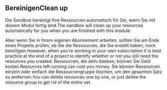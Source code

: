 ## <a name="clean-up"></a><span data-ttu-id="89477-101">Bereinigen</span><span class="sxs-lookup"><span data-stu-id="89477-101">Clean up</span></span>

<span data-ttu-id="89477-102">Die Sandbox bereinigt Ihre Ressourcen automatisch für Sie, wenn Sie mit diesem Modul fertig sind.</span><span class="sxs-lookup"><span data-stu-id="89477-102">The sandbox will clean up your resources automatically for you when you are finished with this module.</span></span> 

<span data-ttu-id="89477-103">Aber wenn Sie in Ihrem eigenen Abonnement arbeiten, sollten Sie am Ende eines Projekts prüfen, ob Sie die Ressourcen, die Sie erstellt haben, noch benötigen.</span><span class="sxs-lookup"><span data-stu-id="89477-103">However, when you're working in your own subscription it is best practice at the end of a project to identify whether or not you still need the resources you created.</span></span> <span data-ttu-id="89477-104">Ressourcen, die aktiv bleiben, können Sie Geld kosten.</span><span class="sxs-lookup"><span data-stu-id="89477-104">Resources left running can cost you money.</span></span> <span data-ttu-id="89477-105">Sie können Ressourcen einzeln oder einfach die Ressourcengruppe löschen, um den gesamten Satz zu entfernen.</span><span class="sxs-lookup"><span data-stu-id="89477-105">You can  delete resources one by one, or just delete the resource group to get rid of the entire set.</span></span>
